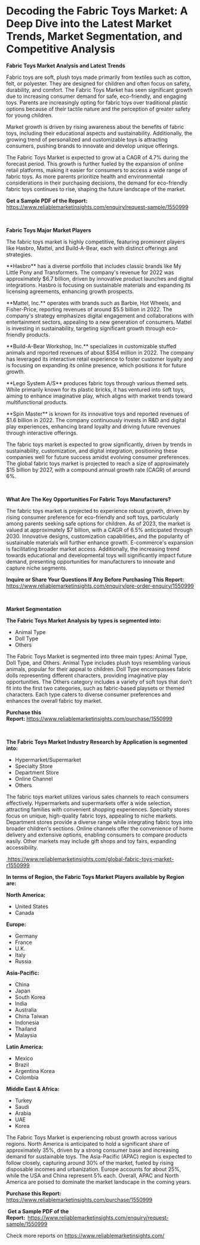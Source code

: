 <p><h1>Decoding the Fabric Toys Market: A Deep Dive into the Latest Market Trends, Market Segmentation, and Competitive Analysis</h1></p><p><strong>Fabric Toys Market Analysis and Latest Trends</strong></p>
<p><p>Fabric toys are soft, plush toys made primarily from textiles such as cotton, felt, or polyester. They are designed for children and often focus on safety, durability, and comfort. The Fabric Toys Market has seen significant growth due to increasing consumer demand for safe, eco-friendly, and engaging toys. Parents are increasingly opting for fabric toys over traditional plastic options because of their tactile nature and the perception of greater safety for young children.</p><p>Market growth is driven by rising awareness about the benefits of fabric toys, including their educational aspects and sustainability. Additionally, the growing trend of personalized and customizable toys is attracting consumers, pushing brands to innovate and develop unique offerings. </p><p>The Fabric Toys Market is expected to grow at a CAGR of 4.7% during the forecast period. This growth is further fueled by the expansion of online retail platforms, making it easier for consumers to access a wide range of fabric toys. As more parents prioritize health and environmental considerations in their purchasing decisions, the demand for eco-friendly fabric toys continues to rise, shaping the future landscape of the market.</p></p>
<p><strong>Get a Sample PDF of the Report:&nbsp;</strong> <a href="https://www.reliablemarketinsights.com/enquiry/request-sample/1550999?utm_campaign=2951&utm_medium=2&utm_source=Github&utm_content=ia&utm_term=04042025&utm_id=fabric-toys">https://www.reliablemarketinsights.com/enquiry/request-sample/1550999</a></p>
<p>&nbsp;</p>
<p><strong>Fabric Toys Major Market Players</strong></p>
<p><p>The fabric toys market is highly competitive, featuring prominent players like Hasbro, Mattel, and Build-A-Bear, each with distinct offerings and strategies. </p><p>**Hasbro** has a diverse portfolio that includes classic brands like My Little Pony and Transformers. The company's revenue for 2022 was approximately $6.7 billion, driven by innovative product launches and digital integrations. Hasbro is focusing on sustainable materials and expanding its licensing agreements, enhancing growth prospects.</p><p>**Mattel, Inc.** operates with brands such as Barbie, Hot Wheels, and Fisher-Price, reporting revenues of around $5.5 billion in 2022. The company's strategy emphasizes digital engagement and collaborations with entertainment sectors, appealing to a new generation of consumers. Mattel is investing in sustainability, targeting significant growth through eco-friendly products.</p><p>**Build-A-Bear Workshop, Inc.** specializes in customizable stuffed animals and reported revenues of about $354 million in 2022. The company has leveraged its interactive retail experience to foster customer loyalty and is focusing on expanding its online presence, which positions it for future growth.</p><p>**Lego System A/S** produces fabric toys through various themed sets. While primarily known for its plastic bricks, it has ventured into soft toys, aiming to enhance imaginative play, which aligns with market trends toward multifunctional products.</p><p>**Spin Master** is known for its innovative toys and reported revenues of $1.6 billion in 2022. The company continuously invests in R&D and digital play experiences, enhancing brand loyalty and driving future revenues through interactive offerings.</p><p>The fabric toys market is expected to grow significantly, driven by trends in sustainability, customization, and digital integration, positioning these companies well for future success amidst evolving consumer preferences. The global fabric toys market is projected to reach a size of approximately $15 billion by 2027, with a compound annual growth rate (CAGR) of around 6%.</p></p>
<p>&nbsp;</p>
<p><strong>What Are The Key Opportunities For Fabric Toys Manufacturers?</strong></p>
<p><p>The fabric toys market is projected to experience robust growth, driven by rising consumer preference for eco-friendly and soft toys, particularly among parents seeking safe options for children. As of 2023, the market is valued at approximately $7 billion, with a CAGR of 6.5% anticipated through 2030. Innovative designs, customization capabilities, and the popularity of sustainable materials will further enhance growth. E-commerce's expansion is facilitating broader market access. Additionally, the increasing trend towards educational and developmental toys will significantly impact future demand, presenting opportunities for manufacturers to innovate and capture niche segments.</p></p>
<p><strong>Inquire or Share Your Questions If Any Before Purchasing This Report:</strong> <a href="https://www.reliablemarketinsights.com/enquiry/pre-order-enquiry/1550999?utm_campaign=2951&utm_medium=2&utm_source=Github&utm_content=ia&utm_term=04042025&utm_id=fabric-toys">https://www.reliablemarketinsights.com/enquiry/pre-order-enquiry/1550999</a></p>
<p>&nbsp;</p>
<p><strong>Market Segmentation</strong></p>
<p><strong>The Fabric Toys Market Analysis by types is segmented into:</strong></p>
<p><ul><li>Animal Type</li><li>Doll Type</li><li>Others</li></ul></p>
<p><p>The Fabric Toys Market is segmented into three main types: Animal Type, Doll Type, and Others. Animal Type includes plush toys resembling various animals, popular for their appeal to children. Doll Type encompasses fabric dolls representing different characters, providing imaginative play opportunities. The Others category includes a variety of soft toys that don’t fit into the first two categories, such as fabric-based playsets or themed characters. Each type caters to diverse consumer preferences and enhances the overall fabric toy market.</p></p>
<p><strong>Purchase this Report:&nbsp;</strong><a href="https://www.reliablemarketinsights.com/purchase/1550999?utm_campaign=2951&utm_medium=2&utm_source=Github&utm_content=ia&utm_term=04042025&utm_id=fabric-toys">https://www.reliablemarketinsights.com/purchase/1550999</a></p>
<p>&nbsp;</p>
<p><strong>The Fabric Toys Market Industry Research by Application is segmented into:</strong></p>
<p><ul><li>Hypermarket/Supermarket</li><li>Specialty Store</li><li>Department Store</li><li>Online Channel</li><li>Others</li></ul></p>
<p><p>The fabric toys market utilizes various sales channels to reach consumers effectively. Hypermarkets and supermarkets offer a wide selection, attracting families with convenient shopping experiences. Specialty stores focus on unique, high-quality fabric toys, appealing to niche markets. Department stores provide a diverse range while integrating fabric toys into broader children's sections. Online channels offer the convenience of home delivery and extensive options, enabling consumers to compare products easily. Other markets may include gift shops and toy fairs, expanding accessibility.</p></p>
<p><a href="https://www.reliablemarketinsights.com/global-fabric-toys-market-r1550999?utm_campaign=2951&utm_medium=2&utm_source=Github&utm_content=ia&utm_term=04042025&utm_id=fabric-toys">&nbsp;https://www.reliablemarketinsights.com/global-fabric-toys-market-r1550999</a></p>
<p><strong>In terms of Region, the Fabric Toys Market Players available by Region are:</strong></p>
<p>
    <p> <strong> North America: </strong>
        <ul>
            <li>United States</li>
            <li>Canada</li>
        </ul>
        </p> 
    <p> <strong> Europe: </strong>
        <ul>
            <li>Germany</li>
            <li>France</li>
            <li>U.K.</li>
            <li>Italy</li>
            <li>Russia</li>
        </ul>
        </p> 
    <p> <strong> Asia-Pacific: </strong>
        <ul>
            <li>China</li>
            <li>Japan</li>
            <li>South Korea</li>
            <li>India</li>
            <li>Australia</li>
            <li>China Taiwan</li>
            <li>Indonesia</li>
            <li>Thailand</li>
            <li>Malaysia</li>
        </ul>
        </p> 
    <p> <strong> Latin America: </strong>
        <ul>
            <li>Mexico</li>
            <li>Brazil</li>
            <li>Argentina Korea</li>
            <li>Colombia</li>
        </ul>
        </p> 
    <p> <strong> Middle East & Africa: </strong>
        <ul>
            <li>Turkey</li>
            <li>Saudi</li>
            <li>Arabia</li>
            <li>UAE</li>
            <li>Korea</li>
        </ul>
    </p>
    </p>
<p><p>The Fabric Toys Market is experiencing robust growth across various regions. North America is anticipated to hold a significant share of approximately 35%, driven by a strong consumer base and increasing demand for sustainable toys. The Asia-Pacific (APAC) region is expected to follow closely, capturing around 30% of the market, fueled by rising disposable incomes and urbanization. Europe accounts for about 25%, while the USA and China represent 5% each. Overall, APAC and North America are poised to dominate the market landscape in the coming years.</p></p>
<p><strong>Purchase this Report: </strong><a href="https://www.reliablemarketinsights.com/purchase/1550999?utm_campaign=2951&utm_medium=2&utm_source=Github&utm_content=ia&utm_term=04042025&utm_id=fabric-toys">https://www.reliablemarketinsights.com/purchase/1550999</a></p>
<p>&nbsp;<strong>Get a Sample PDF of the Report:&nbsp;&nbsp;</strong><a href="https://www.reliablemarketinsights.com/enquiry/request-sample/1550999?utm_campaign=2951&utm_medium=2&utm_source=Github&utm_content=ia&utm_term=04042025&utm_id=fabric-toys">https://www.reliablemarketinsights.com/enquiry/request-sample/1550999</a></p>
<p><strong></strong></p>
<p>Check more reports on <a href="https://www.reliablemarketinsights.com/?utm_campaign=2951&utm_medium=2&utm_source=Github&utm_content=ia&utm_term=04042025&utm_id=fabric-toys">https://www.reliablemarketinsights.com/</a></p>